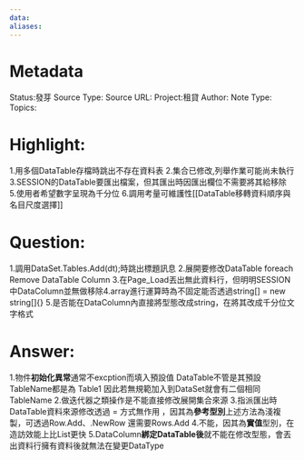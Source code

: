 ```yaml
---
data:
aliases:
---
```

# Metadata
Status:發芽
Source Type:
Source URL:
Project:租貸
Author:
Note Type:
Topics:


# Highlight:
1.用多個DataTable存檔時跳出不存在資料表
2.集合已修改,列舉作業可能尚未執行
3.SESSION的DataTable要匯出檔案，但其匯出時因匯出欄位不需要將其給移除
5.使用者希望數字呈現為千分位
6.調用考量可維護性[[DataTable移轉資料順序與名目尺度選擇]]
# Question:
1.調用DataSet.Tables.Add(dt);時跳出標題訊息
2.展開要修改DataTable foreach Remove DataTable Column
3.在Page_Load丟出無此資料行，但明明SESSION中DataColumn並無做移除4.array進行運算時為不固定能否透過string[] = new string[]{} 
5.是否能在DataColumn內直接將型態改成string，在將其改成千分位文字格式
# Answer:
1.物件**初始化異常**通常不excption而填入預設值
DataTable不管是其預設TableName都是為 Table1
因此若無規範加入到DataSet就會有二個相同TableName
2.做迭代器之類操作是不能直接修改展開集合來源
3.指派匯出時DataTable資料來源修改透過 = 方式無作用
，因其為**參考型別**上述方法為淺複製，可透過Row.Add、.NewRow 還需要Rows.Add
4.不能，因其為**實值**型別，在造訪效能上比List更快
5.DataColumn**綁定DataTable後**就不能在修改型態，會丟出資料行擁有資料後就無法在變更DataType